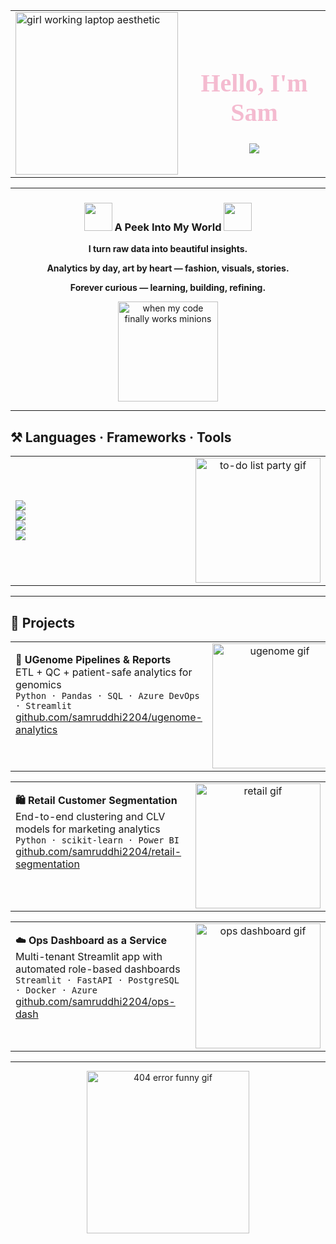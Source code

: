 <!-- 🌸 Samruddhi Wasnik – Final Polished GitHub README -->

<div align="center">

<table>
<tr>
<td width="40%" align="left">
  <img src="https://media0.giphy.com/media/v1.Y2lkPWVjZjA1ZTQ3bTh1a2wwODB3N2U3eDduYzJ5ZXRrbHphNGRuMDNtdHB5M245cXBjNCZlcD12MV9naWZzX3JlbGF0ZWQmY3Q9Zw/S9RnJWRWoiRZlHgaHa/giphy.webp" width="260" alt="girl working laptop aesthetic"/>
</td>
<td width="60%" align="center">
  <h1 style="font-family:'Brush Script MT',cursive;font-size:40px;color:#F4BBD0;">Hello, I'm Sam</h1>
  <img src="https://readme-typing-svg.herokuapp.com/?font=Plus+Jakarta+Sans&size=22&duration=4500&pause=800&color=E8A0BF&center=false&vCenter=true&width=680&lines=Data-driven+%7C+Design-minded+%7C+Always+curious;Turning+raw+data+into+stories+that+matter;Bridging+tech,+analytics,+and+fashion-tech+to+create+impact" />
</td>
</tr>
</table>

</div>

---

<h3 align="center">
  <img src="https://github.com/harshjuly12/harshjuly12/assets/112745312/39f604ab-0928-453b-b8af-ee382fdb48af" width="45">
  A Peek Into My World
  <img src="https://github.com/harshjuly12/harshjuly12/assets/112745312/39f604ab-0928-453b-b8af-ee382fdb48af" width="45">
</h3>

<p align="center"><b>I turn raw data into beautiful insights.</b></p>
<p align="center"><b>Analytics by day, art by heart — fashion, visuals, stories.</b></p>
<p align="center"><b>Forever curious — learning, building, refining.</b></p>

<p align="center">
  <img src="https://media.giphy.com/media/11vhCpFcD3um7m/giphy.gif" width="160" alt="when my code finally works minions"/>
</p>

---

<h2 align="left">⚒️ Languages · Frameworks · Tools</h2>

<table align="center" style="border:none;">
<tr>
<td width="70%" align="left">

<!-- ✅ Full stack: 24 tools, 4 rows × 6 icons -->
<img src="https://skillicons.dev/icons?i=python,js,ts,react,nodejs,express&perline=6" /><br>
<img src="https://skillicons.dev/icons?i=postgres,mysql,azure,aws,docker,git&perline=6" /><br>
<img src="https://skillicons.dev/icons?i=github,streamlit,flask,fastapi,pandas,html&perline=6" /><br>
<img src="https://skillicons.dev/icons?i=css,figma,vscode,powerbi,excel,jira&perline=6" />

</td>
<td width="30%" align="center">
  <img src="https://media0.giphy.com/media/v1.Y2lkPWVjZjA1ZTQ3cG81YnZxYzl3bDZ2bXo4cjZ5cGt5aDRvY2l2YXpvamp5ZzNzNXZ6MSZlcD12MV9naWZzX3JlbGF0ZWQmY3Q9Zw/Y0b2MpUTfnrUa3jIM7/giphy.webp" width="200" alt="to-do list party gif"/>
</td>
</tr>
</table>

---

<h2 align="left">🚀 Projects</h2>

<!-- UGENOME -->
<table align="center" width="100%" style="border:none;">
<tr>
<td width="70%" valign="top">

<b>🧬 UGenome Pipelines & Reports</b>  
ETL + QC + patient-safe analytics for genomics  
<code>Python · Pandas · SQL · Azure DevOps · Streamlit</code>  
<a href="https://github.com/samruddhi2204/ugenome-analytics">github.com/samruddhi2204/ugenome-analytics</a>

</td>
<td width="30%" align="center">
  <img src="https://media3.giphy.com/media/v1.Y2lkPTc5MGI3NjExbzg1bTB5cWt2MGx1cTlndXZhanZ5OTI3cTl3dzBiMzd6dnZseWttdyZlcD12MV9naWZzX3NlYXJjaCZjdD1n/O5YEgIWPd2TlR6NHfg/100.webp" width="200" alt="ugenome gif"/>
</td>
</tr>
</table>

<!-- RETAIL -->
<table align="center" width="100%" style="border:none;">
<tr>
<td width="70%" valign="top">

<b>🛍 Retail Customer Segmentation</b>  
End-to-end clustering and CLV models for marketing analytics  
<code>Python · scikit-learn · Power BI</code>  
<a href="https://github.com/samruddhi2204/retail-segmentation">github.com/samruddhi2204/retail-segmentation</a>

</td>
<td width="30%" align="center">
  <img src="https://media4.giphy.com/media/v1.Y2lkPWVjZjA1ZTQ3cWN6dWc1NXM3bmNjNG9zZHBydmlhMGtzOHRzcDJlcG5rbXJnZGp3OCZlcD12MV9naWZzX3JlbGF0ZWQmY3Q9Zw/KbV4cctCmFfK8/giphy.webp" width="200" alt="retail gif"/>
</td>
</tr>
</table>

<!-- OPS -->
<table align="center" width="100%" style="border:none;">
<tr>
<td width="70%" valign="top">

<b>☁️ Ops Dashboard as a Service</b>  
Multi-tenant Streamlit app with automated role-based dashboards  
<code>Streamlit · FastAPI · PostgreSQL · Docker · Azure</code>  
<a href="https://github.com/samruddhi2204/ops-dash">github.com/samruddhi2204/ops-dash</a>

</td>
<td width="30%" align="center">
  <img src="https://media.giphy.com/media/5la8PeBorczY1XUPjn/giphy.gif" width="200" alt="ops dashboard gif"/>
</td>
</tr>
</table>

---

<p align="center">
  <img src="https://media3.giphy.com/media/v1.Y2lkPTc5MGI3NjExdHJvZTE3ZGU5dnN4NWJtNTV2MHh1YWVrdHA1c2FmMjUzdzRldDEyaiZlcD12MV9pbnRlcm5hbF9naWZfYnlfaWQmY3Q9Zw/8L0Pky6C83SzkzU55a/giphy.gif" width="260" alt="404 error funny gif"/>
</p>
